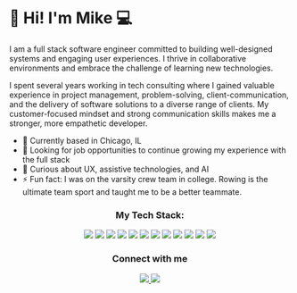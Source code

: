 # 👋 Hi! I'm Mike 💻

<!--
**michaelvarga/michaelvarga** is a ✨ _special_ ✨ repository because its `README.md` (this file) appears on your GitHub profile.

Here are some ideas to get you started:

- 🔭 I’m currently working on ...
- 🌱 I’m currently learning ...
- 👯 I’m looking to collaborate on ...
- 🤔 I’m looking for help with ...
- 💬 Ask me about ...
- 📫 How to reach me: ...
- 😄 Pronouns: ...
- ⚡ Fun fact: ...
-->
I am a full stack software engineer committed to building well-designed systems and engaging user experiences. I thrive in collaborative environments and embrace the challenge of learning new technologies.

I spent several years working in tech consulting where I gained valuable experience in project management, problem-solving, client-communication, and the delivery of software solutions to a diverse range of clients. My customer-focused mindset and strong communication skills makes me a stronger, more empathetic developer.

- 📍 Currently based in Chicago, IL
- 🌱 Looking for job opportunities to continue growing my experience with the full stack
- 🤔 Curious about UX, assistive technologies, and AI
- ⚡ Fun fact: I was on the varsity crew team in college. Rowing is the ultimate team sport and taught me to be a better teammate.

<h3 align="center">My Tech Stack:</h3>
<p align="center">
<img src="https://img.shields.io/badge/Javascript-F7DF1E?style=for-the-badge&logo=javascript&logoColor=000000" />
<img src="https://img.shields.io/badge/React-20232A?style=for-the-badge&logo=react&logoColor=61DAFB" />
<img src="https://img.shields.io/badge/Node.js-339933?style=for-the-badge&logo=nodedotjs&logoColor=black" />
<img src="https://img.shields.io/badge/Python-yellow?style=for-the-badge&logo=python&logoColor=3776ab" />
<img src="https://img.shields.io/badge/Html-black?style=for-the-badge&logo=html5&logoColor=E34F26" />
<img src="https://img.shields.io/badge/CSS-1572B6?style=for-the-badge&logo=css3&logoColor=white" />
<img src="https://img.shields.io/badge/Bootstrap-7952B3?style=for-the-badge&logo=bootstrap&logoColor=white" />
<img src="https://img.shields.io/badge/Express.js-black?style=for-the-badge&logo=express&logoColor=white" />
<img src="https://img.shields.io/badge/PostgreSQL-4169E1?style=for-the-badge&logo=postgresql&logoColor=white" />
<img src="https://img.shields.io/badge/Sass-cc6699?style=for-the-badge&logo=sass&logoColor=FFFFFF" />
<img src="https://img.shields.io/badge/Firebase-20232A?style=for-the-badge&logo=firebase&logoColor=FFCA28" />
<img src="https://img.shields.io/badge/Jest-C21325?style=for-the-badge&logo=jest&logoColor=white" />
</p>

<h3 align="center">Connect with me</h3>
<p align="center">
 <a href="http://www.linkedin.com/in/mike-p-varga">
  <img src="https://img.shields.io/badge/Linkedin-0A66C2?style=for-the-badge&logo=linkedin&logoColor=white"/>
 </a>
  <a href=mailto:"mikevarga07@gmail.com">
  <img src="https://img.shields.io/badge/Email-EA4335?style=for-the-badge&logo=gmail&logoColor=white"/>
 </a>
</p>
